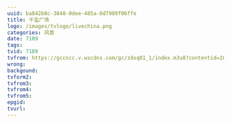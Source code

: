 ```yaml
---
uuid: ba842b0c-3048-0dee-485a-8d7989f06ffe
title: 千玺广场
logo: /images/tvlogo/livechina.png
categories: 风景
date: 7109
tags:
tvid: 7109
tvfrom: https://gccncc.v.wscdns.com/gc/zdxq01_1/index.m3u8?contentid=2820180516001
wrong:
backgound:
tvform2:
tvfrom3:
tvfrom4:
tvfrom5:
epgid:
tvurl:
---
```

